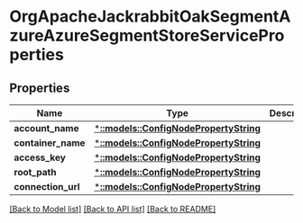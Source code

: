 # OrgApacheJackrabbitOakSegmentAzureAzureSegmentStoreServiceProperties

## Properties
Name | Type | Description | Notes
------------ | ------------- | ------------- | -------------
**account_name** | [***::models::ConfigNodePropertyString**](configNodePropertyString.md) |  | [optional] 
**container_name** | [***::models::ConfigNodePropertyString**](configNodePropertyString.md) |  | [optional] 
**access_key** | [***::models::ConfigNodePropertyString**](configNodePropertyString.md) |  | [optional] 
**root_path** | [***::models::ConfigNodePropertyString**](configNodePropertyString.md) |  | [optional] 
**connection_url** | [***::models::ConfigNodePropertyString**](configNodePropertyString.md) |  | [optional] 

[[Back to Model list]](../README.md#documentation-for-models) [[Back to API list]](../README.md#documentation-for-api-endpoints) [[Back to README]](../README.md)


